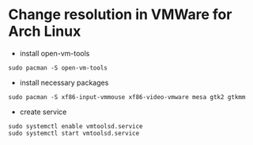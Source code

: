 # Change resolution in VMWare for Arch Linux

- install open-vm-tools
```
sudo pacman -S open-vm-tools
```
- install necessary packages
```
sudo pacman -S xf86-input-vmmouse xf86-video-vmware mesa gtk2 gtkmm
```
- create service
```
sudo systemctl enable vmtoolsd.service
sudo systemctl start vmtoolsd.service
```
